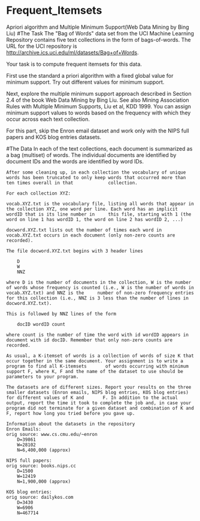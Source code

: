 # Frequent_Itemsets
Apriori algorithm and Multiple Minimum Support(Web Data Mining by Bing Liu)
#The Task
  The "Bag of Words" data set from the UCI Machine Learning Repository contains five text collections in the form of bags-of-words. The URL for the UCI repository is
  http://archive.ics.uci.edu/ml/datasets/Bag+of+Words.

  Your task is to compute frequent itemsets for this data.

  First use the standard a priori algorithm with a fixed global value for minimum support. Try out different values for minimum support.

  Next, explore the multiple minimum support approach described in Section 2.4 of the book Web Data Mining by Bing Liu. See also Mining Association Rules with Multiple Minimum   Supports, Liu et al, KDD 1999. You can assign minimum support values to words based on the frequency with which they occur across each text collection.

  For this part, skip the Enron email dataset and work only with the NIPS full papers and KOS blog entries datasets.
  
#The Data
    In each of the text collections, each document is summarized as a bag (multiset) of words. The individual documents are identified by document IDs and the words are           identified by word IDs.

    After some cleaning up, in each collection the vocabulary of unique words has been truncated to only keep words that occurred more than ten times overall in that             collection.

    For each collection XYZ:

    vocab.XYZ.txt is the vocabulary file, listing all words that appear in the collection XYZ, one word per line. Each word has an implicit wordID that is its line number in     this file, starting with 1 (the word on line 1 has wordID 1, the word on line 2 has wordID 2, ...)

    docword.XYZ.txt lists out the number of times each word in vocab.XYZ.txt occurs in each document (only non-zero counts are recorded).

    The file docword.XYZ.txt begins with 3 header lines

        D
        W
        NNZ

    where D is the number of documents in the collection, W is the number of words whose frequency is counted (i.e., W is the number of words in vocab.XYZ.txt) and NNZ is the     number of non-zero frequency entries for this collection (i.e., NNZ is 3 less than the number of lines in docword.XYZ.txt).

    This is followed by NNZ lines of the form

        docID wordID count

    where count is the number of time the word with id wordID appears in document with id docID. Remember that only non-zero counts are recorded.

    As usual, a K-itemset of words is a collection of words of size K that occur together in the same document. Your assignment is to write a program to find all K-itemsets       of words occurring with minimum support F, where K, F and the name of the dataset to use should be parameters to your program.

    The datasets are of different sizes. Report your results on the three smaller datasets (Enron emails, NIPS blog entries, KOS blog entries) for different values of K and       F. In addition to the actual output, report the time it took to complete the job and, in case your program did not terminate for a given dataset and combination of K and     F, report how long you tried before you gave up.

    Information about the datasets in the repository
    Enron Emails:
    orig source: www.cs.cmu.edu/~enron
        D=39861
        W=28102
        N=6,400,000 (approx)

    NIPS full papers:
    orig source: books.nips.cc
        D=1500
        W=12419
        N=1,900,000 (approx)

    KOS blog entries:
    orig source: dailykos.com
        D=3430
        W=6906
        N=467714

